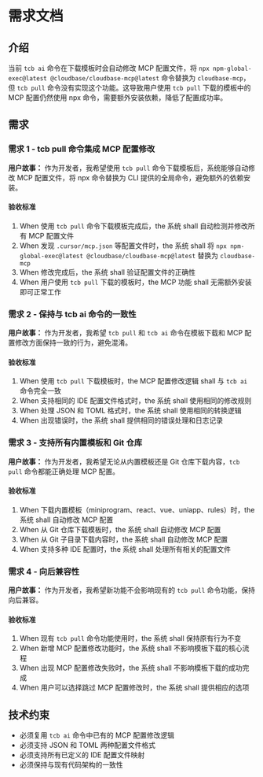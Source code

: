 # 需求文档

## 介绍

当前 `tcb ai` 命令在下载模板时会自动修改 MCP 配置文件，将 `npx npm-global-exec@latest @cloudbase/cloudbase-mcp@latest` 命令替换为 `cloudbase-mcp`，但 `tcb pull` 命令没有实现这个功能。这导致用户使用 `tcb pull` 下载的模板中的 MCP 配置仍然使用 npx 命令，需要额外安装依赖，降低了配置成功率。

## 需求

### 需求 1 - tcb pull 命令集成 MCP 配置修改

**用户故事：** 作为开发者，我希望使用 `tcb pull` 命令下载模板后，系统能够自动修改 MCP 配置文件，将 npx 命令替换为 CLI 提供的全局命令，避免额外的依赖安装。

#### 验收标准

1. When 使用 `tcb pull` 命令下载模板完成后，the 系统 shall 自动检测并修改所有 MCP 配置文件
2. When 发现 `.cursor/mcp.json` 等配置文件时，the 系统 shall 将 `npx npm-global-exec@latest @cloudbase/cloudbase-mcp@latest` 替换为 `cloudbase-mcp`
3. When 修改完成后，the 系统 shall 验证配置文件的正确性
4. When 用户使用 `tcb pull` 下载的模板时，the MCP 功能 shall 无需额外安装即可正常工作

### 需求 2 - 保持与 tcb ai 命令的一致性

**用户故事：** 作为开发者，我希望 `tcb pull` 和 `tcb ai` 命令在模板下载和 MCP 配置修改方面保持一致的行为，避免混淆。

#### 验收标准

1. When 使用 `tcb pull` 下载模板时，the MCP 配置修改逻辑 shall 与 `tcb ai` 命令完全一致
2. When 支持相同的 IDE 配置文件格式时，the 系统 shall 使用相同的修改规则
3. When 处理 JSON 和 TOML 格式时，the 系统 shall 使用相同的转换逻辑
4. When 出现错误时，the 系统 shall 提供相同的错误处理和日志记录

### 需求 3 - 支持所有内置模板和 Git 仓库

**用户故事：** 作为开发者，我希望无论从内置模板还是 Git 仓库下载内容，`tcb pull` 命令都能正确处理 MCP 配置。

#### 验收标准

1. When 下载内置模板（miniprogram、react、vue、uniapp、rules）时，the 系统 shall 自动修改 MCP 配置
2. When 从 Git 仓库下载模板时，the 系统 shall 自动修改 MCP 配置
3. When 从 Git 子目录下载内容时，the 系统 shall 自动修改 MCP 配置
4. When 支持多种 IDE 配置时，the 系统 shall 处理所有相关的配置文件

### 需求 4 - 向后兼容性

**用户故事：** 作为开发者，我希望新功能不会影响现有的 `tcb pull` 命令功能，保持向后兼容。

#### 验收标准

1. When 现有 `tcb pull` 命令功能使用时，the 系统 shall 保持原有行为不变
2. When 新增 MCP 配置修改功能时，the 系统 shall 不影响模板下载的核心流程
3. When 出现 MCP 配置修改失败时，the 系统 shall 不影响模板下载的成功完成
4. When 用户可以选择跳过 MCP 配置修改时，the 系统 shall 提供相应的选项

## 技术约束

- 必须复用 `tcb ai` 命令中已有的 MCP 配置修改逻辑
- 必须支持 JSON 和 TOML 两种配置文件格式
- 必须支持所有已定义的 IDE 配置文件映射
- 必须保持与现有代码架构的一致性
